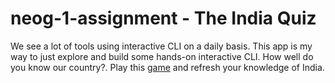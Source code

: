 # neog-1-assignment - The India Quiz

We see a lot of tools using interactive CLI on a daily basis.
This app is my way to just explore and build some hands-on interactive CLI.
How well do you know our country?.
Play this [game](https://repl.it/@hntejas/neog-1-assignment?embed=1&output=1) and refresh your knowledge of India.
